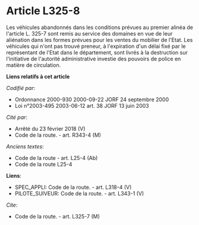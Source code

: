 # Article L325-8

Les véhicules abandonnés dans les conditions prévues au premier alinéa de l'article L. 325-7 sont remis au service des
domaines en vue de leur aliénation dans les formes prévues pour les ventes du mobilier de l'Etat. Les véhicules qui n'ont pas
trouvé preneur, à l'expiration d'un délai fixé par le représentant de l'Etat dans le département, sont livrés à la
destruction sur l'initiative de l'autorité administrative investie des pouvoirs de police en matière de circulation.

**Liens relatifs à cet article**

_Codifié par_:

  - Ordonnance 2000-930 2000-09-22 JORF 24 septembre 2000
  - Loi n°2003-495 2003-06-12 art. 38 JORF 13 juin 2003

_Cité par_:

  - Arrêté du 23 février 2018 (V)
  - Code de la route. - art. R343-4 (M)

_Anciens textes_:

  - Code de la route - art. L25-4 (Ab)
  - Code de la route L25-4

**Liens**:

  - SPEC_APPLI: Code de la route. - art. L318-4 (V)
  - PILOTE_SUIVEUR: Code de la route. - art. L343-1 (V)

_Cite_:

  - Code de la route. - art. L325-7 (M)
